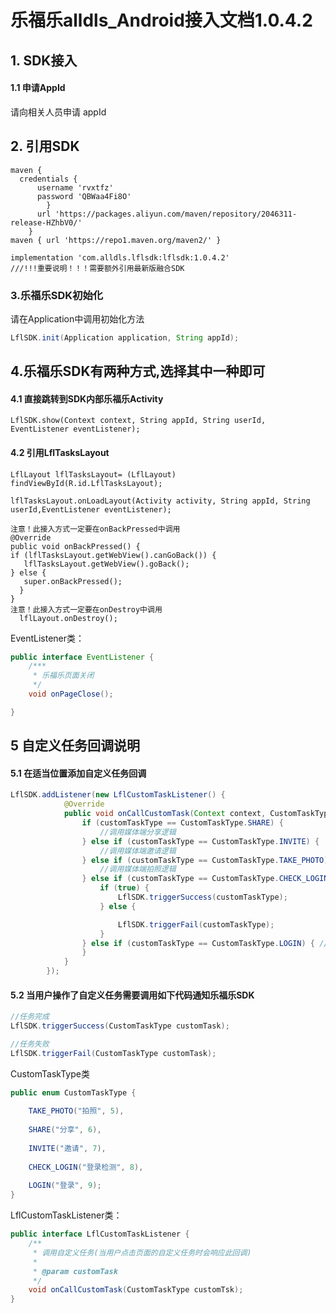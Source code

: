 # 乐福乐alldls_Android接入文档1.0.4.2

## 1. SDK接入

#### 1.1 申请AppId

请向相关人员申请 appId

## 2. 引用SDK

```
maven {
  credentials {
      username 'rvxtfz'
      password 'QBWaa4Fi8O'
      	}
      url 'https://packages.aliyun.com/maven/repository/2046311-release-HZhbV0/'
   	}
maven { url 'https://repo1.maven.org/maven2/' }

implementation 'com.alldls.lflsdk:lflsdk:1.0.4.2'
///!!!重要说明！！！需要额外引用最新版融合SDK
```

### 3.乐福乐SDK初始化

请在Application中调用初始化方法

```java
LflSDK.init(Application application, String appId);
```

## 4.乐福乐SDK有两种方式,选择其中一种即可

#### 4.1 直接跳转到SDK内部乐福乐Activity

```
LflSDK.show(Context context, String appId, String userId, EventListener eventListener);
```

#### 4.2 引用LflTasksLayout

```
LflLayout lflTasksLayout= (LflLayout) findViewById(R.id.LflTasksLayout);

lflTasksLayout.onLoadLayout(Activity activity, String appId, String userId,EventListener eventListener);

注意！此接入方式一定要在onBackPressed中调用
@Override
public void onBackPressed() {
if (lflTasksLayout.getWebView().canGoBack()) {
   lflTasksLayout.getWebView().goBack();
} else {
   super.onBackPressed();
  }
}
注意！此接入方式一定要在onDestroy中调用
  lflLayout.onDestroy();
```

EventListener类：

```java
public interface EventListener {
    /***
     * 乐福乐页面关闭
     */
    void onPageClose();

}
```

## 5 自定义任务回调说明

#### 5.1 在适当位置添加自定义任务回调

```java
LflSDK.addListener(new LflCustomTaskListener() {
            @Override
            public void onCallCustomTask(Context context, CustomTaskType customTaskType) {
                if (customTaskType == CustomTaskType.SHARE) {
                    //调用媒体端分享逻辑 
                } else if (customTaskType == CustomTaskType.INVITE) {
                    //调用媒体端邀请逻辑 
                } else if (customTaskType == CustomTaskType.TAKE_PHOTO) {
                    //调用媒体端拍照逻辑 
                } else if (customTaskType == CustomTaskType.CHECK_LOGIN) { //调用媒体端检测登录逻辑
                    if (true) {
                        LflSDK.triggerSuccess(customTaskType);
                    } else {

                        LflSDK.triggerFail(customTaskType);
                    }
                } else if (customTaskType == CustomTaskType.LOGIN) { //调用媒体端登录逻辑
                }
            }
        });
```

#### 5.2 当用户操作了自定义任务需要调用如下代码通知乐福乐SDK

```java
//任务完成
LflSDK.triggerSuccess(CustomTaskType customTask);

//任务失败
LflSDK.triggerFail(CustomTaskType customTask);
```

CustomTaskType类

```java
public enum CustomTaskType {
    
	TAKE_PHOTO("拍照", 5),
    
    SHARE("分享", 6),
    
    INVITE("邀请", 7),
    
    CHECK_LOGIN("登录检测", 8),
    
    LOGIN("登录", 9);
}
```

LflCustomTaskListener类：

```java
public interface LflCustomTaskListener {
    /**
     * 调用自定义任务(当用户点击页面的自定义任务时会响应此回调)
     *
     * @param customTask
     */
    void onCallCustomTask(CustomTaskType customTsk);
}
```